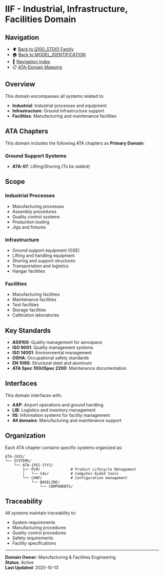 # IIF - Industrial, Infrastructure, Facilities Domain

## Navigation

- ⬆️ [Back to Q100_STD01 Family](../../README.md)
- 🏠 [Back to MODEL_IDENTIFICATION](../../../../../../../README.md)
- 🧭 [Navigation Index](../../../../../../../NAVIGATION_INDEX.md)
- 📋 [ATA-Domain Mapping](../ATA_DOMAIN_MAPPING.csv)

## Overview

This domain encompasses all systems related to:
- **Industrial**: Industrial processes and equipment
- **Infrastructure**: Ground infrastructure support
- **Facilities**: Manufacturing and maintenance facilities

## ATA Chapters

This domain includes the following ATA chapters as **Primary Domain**:

### Ground Support Systems
- **ATA-07**: Lifting/Shoring *(To be added)*

## Scope

### Industrial Processes
- Manufacturing processes
- Assembly procedures
- Quality control systems
- Production tooling
- Jigs and fixtures

### Infrastructure
- Ground support equipment (GSE)
- Lifting and handling equipment
- Shoring and support structures
- Transportation and logistics
- Hangar facilities

### Facilities
- Manufacturing facilities
- Maintenance facilities
- Test facilities
- Storage facilities
- Calibration laboratories

## Key Standards

- **AS9100**: Quality management for aerospace
- **ISO 9001**: Quality management systems
- **ISO 14001**: Environmental management
- **OSHA**: Occupational safety standards
- **EN 1090**: Structural steel and aluminum
- **ATA Spec 100/iSpec 2200**: Maintenance documentation

## Interfaces

This domain interfaces with:
- **AAP**: Airport operations and ground handling
- **LIB**: Logistics and inventory management
- **IIS**: Information systems for facility management
- **All domains**: Manufacturing and maintenance support

## Organization

Each ATA chapter contains specific systems organized as:

```
ATA-{XX}/
└── SYSTEMS/
    └── ATA-{XX}-{YY}/
        ├── PLM/              # Product Lifecycle Management
        │   └── CAx/          # Computer-Aided tools
        └── CONF/             # Configuration management
            └── BASELINE/
                └── COMPONENTS/
```

## Traceability

All systems maintain traceability to:
- System requirements
- Manufacturing procedures
- Quality control procedures
- Safety requirements
- Facility specifications

---

**Domain Owner**: Manufacturing & Facilities Engineering  
**Status**: Active  
**Last Updated**: 2025-10-13
